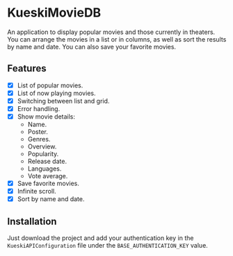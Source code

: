 # KueskiMovieDB
An application to display popular movies and those currently in theaters. You can arrange the movies in a list or in columns, as well as sort the results by name and date. You can also save your favorite movies.
## Features
- [x] List of popular movies.
- [x] List of now playing movies.
- [x] Switching between list and grid.
- [x] Error handling.
- [x] Show movie details:
    - Name.
    - Poster.
    - Genres.
    - Overview.
    - Popularity.
    - Release date.
    - Languages.
    - Vote average.
- [x] Save favorite movies.
- [x] Infinite scroll.
- [x] Sort by name and date.
## Installation
Just download the project and add your authentication key in the `KueskiAPIConfiguration` file under the `BASE_AUTHENTICATION_KEY` value.
